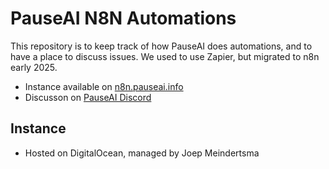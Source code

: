 # PauseAI N8N Automations

This repository is to keep track of how PauseAI does automations, and to have a place to discuss issues.
We used to use Zapier, but migrated to n8n early 2025.

- Instance available on [n8n.pauseai.info](https://n8n.pauseai.info/)
- Discusson on [PauseAI Discord](https://discord.com/channels/1100491867675709580/1384190832562671718/1384190832562671718)

## Instance

- Hosted on DigitalOcean, managed by Joep Meindertsma
